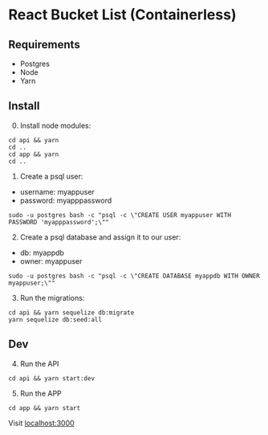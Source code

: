 # React Bucket List (Containerless)

## Requirements

- Postgres
- Node
- Yarn

## Install

0. Install node modules:

```
cd api && yarn
cd ..
cd app && yarn
cd ..
```

1. Create a psql user:

- username: myappuser
- password: myapppassword

```
sudo -u postgres bash -c "psql -c \"CREATE USER myappuser WITH PASSWORD 'myapppassword';\""
```

2. Create a psql database and assign it to our user:

- db: myappdb
- owner: myappuser

```
sudo -u postgres bash -c "psql -c \"CREATE DATABASE myappdb WITH OWNER myappuser;\""
```

3. Run the migrations:

```
cd api && yarn sequelize db:migrate 
yarn sequelize db:seed:all
```


## Dev

4. Run the API

```
cd api && yarn start:dev
```

5. Run the APP

```
cd app && yarn start
```

Visit [localhost:3000](http://localhost:3000)